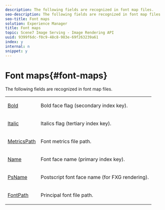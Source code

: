```yaml
---
description: The following fields are recognized in font map files.
seo-description: The following fields are recognized in font map files.
seo-title: Font maps
solution: Experience Manager
title: Font maps
topic: Scene7 Image Serving - Image Rendering API
uuid: 9399f6dc-f0c9-48c8-983e-69f263239a61
index: y
internal: n
snippet: y
---
```


# Font maps{#font-maps}

The following fields are recognized in font map files.

<table id="simpletable_D04FFCE02C7140E38D58FB2C916EABF3"> 
 <tr class="strow"> 
  <td class="stentry"> <p><span class="codeph"> <a href="r_bold_font.md#reference_F7B017EF67574A29ABFC3954AB64159C" type="reference" format="dita" scope="local"> Bold</a></span> </p></td> 
  <td class="stentry"> <p>Bold face flag (secondary index key). </p></td> 
 </tr> 
 <tr class="strow"> 
  <td class="stentry"> <p><span class="codeph"> <a href="r_italic_font.md#reference_DC04A532B34A41AF81B0B9644ACFAAD6" type="reference" format="dita" scope="local"> Italic</a></span> </p></td> 
  <td class="stentry"> <p>Italics flag (tertiary index key). </p></td> 
 </tr> 
 <tr class="strow"> 
  <td class="stentry"> <p><span class="codeph"> <a href="r_metricspath_font.md#reference_4E10B351637B47B5B2766B8B35E87ECE" type="reference" format="dita" scope="local"> MetricsPath</a></span> </p></td> 
  <td class="stentry"> <p>Font metrics file path. </p></td> 
 </tr> 
 <tr class="strow"> 
  <td class="stentry"> <span class="codeph"> <a href="../../../../../../is_api/image_catalog/image-serving-api-ref/c-image-catalog-reference/c-font-map-reference/r-name-font.md#reference-c55889877dc54aabb60734dcde86ee76" type="reference" format="dita" scope="local"> Name</a></span> </td> 
  <td class="stentry"> <p>Font face name (primary index key). </p></td> 
 </tr> 
 <tr class="strow"> 
  <td class="stentry"> <p><span class="codeph"> <a href="r_psname_font.md#reference_B5C55AD0ADD048FD897515CBF46FBBE0" type="reference" format="dita" scope="local"> PsName</a></span> </p></td> 
  <td class="stentry"> <p>Postscript font face name (for FXG rendering). </p></td> 
 </tr> 
 <tr class="strow"> 
  <td class="stentry"> <p><span class="codeph"> <a href="r_fontpath.md#reference_D828D99114B54223AF593ECFC7BC223D" type="reference" format="dita" scope="local"> FontPath</a></span> </p></td> 
  <td class="stentry"> <p>Principal font file path. </p></td> 
 </tr> 
</table>

